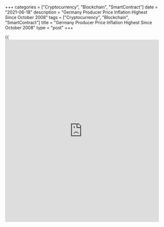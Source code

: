 +++
categories = ["Cryptocurrency", "Blockchain", "SmartContract"]
date = "2021-06-18"
description = "Germany Producer Price Inflation Highest Since October 2008"
tags = ["Cryptocurrency", "Blockchain", "SmartContract"]
title = "Germany Producer Price Inflation Highest Since October 2008"
type = "post"
+++

{{<iframe id="large-banner" src="https://www.bounty.group/#slide=15.0" width="100%" height="600" scrolling="no" style="border: 0px solid rgb(216, 221, 230); border-radius: 3px;">}}

Germany's producer prices increased to the highest level in twelve-
and-a-half years in May, Destatis reported Friday.

Producer prices increased 7.2 percent year-on-year in May, faster than
the 0.8 percent rise seen in April. Economists had forecast an annual
growth of 6.4 percent.

This was the biggest growth since October 2008, when prices rose
strongly before the financial crisis.

The latest inflation was mainly due to higher prices of intermediate
goods and energy, by 10.7 percent and 149 percent, respectively.

Prices for durable goods increased 1.7 percent. Prices for capital goods
and non-durable goods rose by 1.2 percent and 0.5 percent, respectively.

On a monthly basis, producer price inflation rose to 1.5 percent from
0.8 percent in the previous month. Economists had expected a 0.7 percent
rise.

For comments and feedback [contact](https://www.playgroundfx.com/contact/): editorial@rtt[news](https://www.letsplayfx.com/blog/forex-news-website/).com

[Economic News][1]

 **What parts of the world are seeing the best (and worst) economic
performances lately? Click[here][2] to check out our [Econ Scorecard][2]
and find out! See up-to-the-moment [ranking](https://www.playgroundfx.com/blog/crypto-exchange-ranking/)s for the best and worst
performers in [GDP][3], [unemployment rate][4], [inflation][5] and much
more.**

   1. www.rtt[news](https://www.letsplayfx.com/blog/forex-news-website/).com/Content/EconomicNews.aspx
   2. www.rtt[news](https://www.letsplayfx.com/blog/forex-news-website/).com/economic-scorecard/world-rank/retail-sales/highest-performance.aspx
   3. www.rtt[news](https://www.letsplayfx.com/blog/forex-news-website/).com/economic-scorecard/world-rank/GDP/highest-performance.aspx
   4. www.rtt[news](https://www.letsplayfx.com/blog/forex-news-website/).com/economic-scorecard/world-rank/unemployment-rate/lowest-performance.aspx
   5. www.rtt[news](https://www.letsplayfx.com/blog/forex-news-website/).com/economic-scorecard/world-rank/CPI/highest-performance.aspx